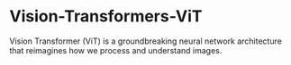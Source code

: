 # Vision-Transformers-ViT
Vision Transformer (ViT) is a groundbreaking neural network architecture that reimagines how we process and understand images.
